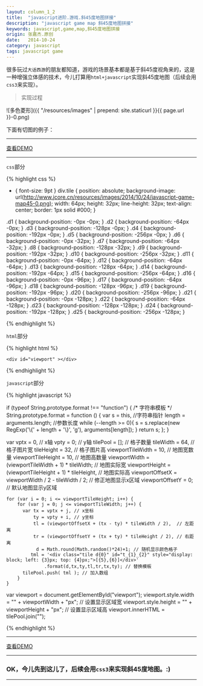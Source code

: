 ```yaml
---
layout: column_1_2
title:  "javascript进阶.游戏.斜45度地图拼接"
description: "javascript game map 斜45度地图拼接"
keywords: javascript,game,map,斜45度地图拼接
origin: 张嘉杰.原创
date:   2014-10-24
category: javascript
tags: javascript game
---
```

很多玩过`大话西游`的朋友都知道，游戏的场景基本都是基于斜45度视角来的，这是一种增强立体感的技术，今儿打算用`html+javascript`实现斜45度地图（后续会用`css3`来实现）。
<!--more-->

> 实现过程

![多色菱形]({{ "/resources/images" | prepend: site.staticurl }}{{ page.url }}-0.png)  

下面有切图的例子：  
 
-----------------------

<a class="button" href="/resources/demo{{ page.url}}-position.html" target="_blank">查看DEMO</a>

-----------------------

`css`部分

{% highlight css %}

* { font-size: 9pt }
div.tile {
    position: absolute;
    background-image: url(http://www.jcore.cn/resources/images/2014/10/24/javascript-game-map45-0.png);
    width: 64px;
    height: 32px;
    line-height: 32px;
    text-align: center;
    border: 1px solid #000;
}

.d1 { background-position: -0px -0px; }
.d2 { background-position: -64px -0px; }
.d3 { background-position: -128px -0px; }
.d4 { background-position: -192px -0px; }
.d5 { background-position: -256px -0px; }
.d6 { background-position: -0px -32px; }
.d7 { background-position: -64px -32px; }
.d8 { background-position: -128px -32px; }
.d9 { background-position: -192px -32px; }
.d10 { background-position: -256px -32px; }
.d11 { background-position: -0px -64px; }
.d12 { background-position: -64px -64px; }
.d13 { background-position: -128px -64px; }
.d14 { background-position: -192px -64px; }
.d15 { background-position: -256px -64px; }
.d16 { background-position: -0px -96px; }
.d17 { background-position: -64px -96px; }
.d18 { background-position: -128px -96px; }
.d19 { background-position: -192px -96px; }
.d20 { background-position: -256px -96px; }
.d21 { background-position: -0px -128px; }
.d22 { background-position: -64px -128px; }
.d23 { background-position: -128px -128px; }
.d24 { background-position: -192px -128px; }
.d25 { background-position: -256px -128px; }
	
{% endhighlight %}

`html`部分

{% highlight html %}

	<div id="viewport" ></div>

{% endhighlight %}

`javascript`部分

{% highlight javascript %}

if (typeof String.prototype.format !== "function") {
    /* 字符串模板 */
    String.prototype.format = function () {
      var s = this, //字符串指针
          length = arguments.length; //参数长度
      while (--length >= 0){
        s = s.replace(new RegExp('\\{' + length + '\\}', 'g'), arguments[length]);
      }
      return s;
    };
}

  var vptx = 0, // x轴
      vpty = 0; // y轴
      tilePool = []; // 格子数量
      tileWidth = 64,  // 格子图片宽
      tileHeight = 32, // 格子图片高
      viewportTileWidth = 10,  // 地图宽数量
      viewportTileHeight = 10, // 地图高数量
      viewportWidth = (viewportTileWidth + 1) * tileWidth;    // 地图实际宽
      viewportHeight = (viewportTileHeight + 1) * tileHeight, // 地图实际高
      viewportOffsetX = viewportWidth / 2 - tileWidth / 2; // 修正地图显示x区域
      viewportOffsetY = 0; // 默认地图显示y区域

    for (var i = 0; i <= viewportTileHeight; i++) {
        for (var j = 0; j <= viewportTileWidth; j++) {
          var tx = vptx + j, // x坐标
              ty = vpty + i, // y坐标
              tl = (viewportOffsetX + (tx - ty) * tileWidth / 2),  // 左距离
              tr = (viewportOffsetY + (tx + ty) * tileHeight / 2), // 右距离
               d = Math.round(Math.random()*24)+1; // 随机显示颜色格子
             tml = '<div class="tile d{0}" id="t_{1}_{2}" style="display: block; left: {3}px; top: {4}px;">[{5},{6}]</div>'
                  .format(d,tx,ty,tl,tr,tx,ty); // 替换模板
          tilePool.push( tml ); // 加入数组
        }
    }
	
var viewport = document.getElementById("viewport");
    viewport.style.width = "" + viewportWidth + "px"; // 设置显示区域宽
    viewport.style.height = "" + viewportHeight + "px"; // 设置显示区域高
    viewport.innerHTML = tilePool.join("");
	
{% endhighlight %}	

-----------------------

<a class="button" href="/resources/demo{{ page.url}}-tile.html" target="_blank">查看DEMO</a>

-----------------------

### OK，今儿先到这儿了，后续会用`css3`来实现斜45度地图。:)

-----------------------

